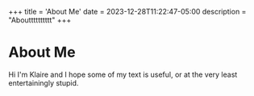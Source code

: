 +++
title = 'About Me'
date = 2023-12-28T11:22:47-05:00
description = "Aboutttttttttt"
+++

# About Me

Hi I'm Klaire and I hope some of my text is useful, or at the very least entertainingly stupid.
